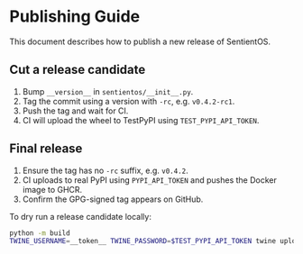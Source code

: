 # Publishing Guide

This document describes how to publish a new release of SentientOS.

## Cut a release candidate

1. Bump `__version__` in `sentientos/__init__.py`.
2. Tag the commit using a version with `-rc`, e.g. `v0.4.2-rc1`.
3. Push the tag and wait for CI.
4. CI will upload the wheel to TestPyPI using `TEST_PYPI_API_TOKEN`.

## Final release

1. Ensure the tag has no `-rc` suffix, e.g. `v0.4.2`.
2. CI uploads to real PyPI using `PYPI_API_TOKEN` and pushes the Docker image to GHCR.
3. Confirm the GPG-signed tag appears on GitHub.

To dry run a release candidate locally:

```bash
python -m build
TWINE_USERNAME=__token__ TWINE_PASSWORD=$TEST_PYPI_API_TOKEN twine upload --repository testpypi --skip-existing dist/*
```
